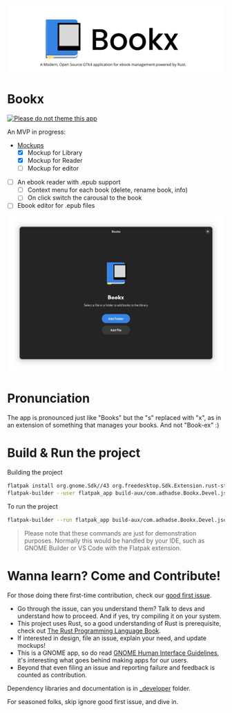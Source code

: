 ![Bookx_github_description](data/resources/screenshots/Bookx_github_description.png)

# Bookx
[![Please do not theme this app](https://stopthemingmy.app/badge.svg)](https://stopthemingmy.app)

An MVP in progress:
- [Mockups](/mockups/)
    - [X] Mockup for Library
    - [X] Mockup for Reader
    - [ ] Mockup for editor
- [ ] An ebook reader with .epub support
    - [ ] Context menu for each book (delete, rename book, info)
    - [ ] On click switch the carousal to the book
- [ ] Ebook editor for .epub files

<div align="center">

![Main window](data/resources/screenshots/screenshot1.png)

</div>

# Pronunciation
The app is pronounced just like "Books" but the "s" replaced with "x", as in an extension of something that manages your books. And not "Book-ex" :)

# Build & Run the project

Building the project

```bash
flatpak install org.gnome.Sdk//43 org.freedesktop.Sdk.Extension.rust-stable//22.08 org.gnome.Platform//43
flatpak-builder --user flatpak_app build-aux/com.adhadse.Bookx.Devel.json
```

To run the project

```bash
flatpak-builder --run flatpak_app build-aux/com.adhadse.Bookx.Devel.json bookx
```
> Please note that these commands are just for demonstration purposes. Normally this would be handled by your IDE, such as GNOME Builder or VS Code with the Flatpak extension.

# Wanna learn? Come and Contribute!
For those doing there first-time contribution, check our [good first issue](https://github.com/adhadse/Bookx/issues?q=is%3Aopen+is%3Aissue+label%3A%22good+first+issue%22). 

- Go through the issue, can you understand them? Talk to devs and understand how to proceed. And if yes, try compiling it on your system.
- This project uses Rust, so a good understanding of Rust is prerequisite, check out [The Rust Programming Language Book](https://doc.rust-lang.org/stable/book/). 
- If interested in design, file an issue, explain your need, and update mockups!
- This is a GNOME app, so do read [GNOME Human Interface Guidelines](https://developer.gnome.org/hig/), it's interesting what goes behind making apps for our users.
- Beyond that even filing an issue and reporting failure and feedback is counted as contribution.

Dependency libraries and documentation is in [_developer](https://github.com/adhadse/Bookx/blob/master/_developer/docs.md) folder.

For seasoned folks, skip ignore good first issue, and dive in.

